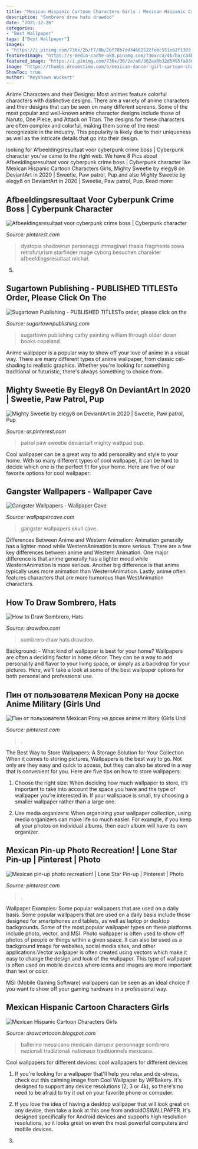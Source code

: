 ```yaml
---
title: "Mexican Hispanic Cartoon Characters Girls : Mexican Hispanic Cartoon Characters Girls"
description: "Sombrero draw hats drawdoo"
date: "2021-12-26"
categories:
- "Best Wallpaper"
tags: ["Best Wallpaper"]
images:
- "https://i.pinimg.com/736x/2b/f7/8b/2bf78b7dd34661522fe6c551e62f1383.jpg"
featuredImage: "https://s-media-cache-ak0.pinimg.com/736x/ca/4b/ba/ca4bba7ec5801fc51fb2758aa11717c4--photo-recreation-pin-up-girls.jpg"
featured_image: "https://i.pinimg.com/736x/36/2e/a6/362ea6b32d5495fa93d3ffd9d7990e57.jpg"
image: "https://thumbs.dreamstime.com/b/mexican-dancer-girl-cartoon-character-woman-dark-hair-national-costume-152694612.jpg"
ShowToc: true
author: "Keyshawn Wuckert"
---
```



Anime Characters and their Designs: Most animes feature colorful characters with distinctive designs.
There are a variety of anime characters and their designs that can be seen on many different screens. Some of the most popular and well-known anime character designs include those of Naruto, One Piece, and Attack on Titan. The designs for these characters are often complex and colorful, making them some of the most recognizable in the industry. This popularity is likely due to their uniqueness as well as the intricate details that go into their design.

	

		
looking for Afbeeldingsresultaat voor cyberpunk crime boss | Cyberpunk character you've came to the right web. We have 8 Pics about Afbeeldingsresultaat voor cyberpunk crime boss | Cyberpunk character like Mexican Hispanic Cartoon Characters Girls, Mighty Sweetie by elegy8 on DeviantArt in 2020 | Sweetie, Paw patrol, Pup and also Mighty Sweetie by elegy8 on DeviantArt in 2020 | Sweetie, Paw patrol, Pup. Read more:
		
    
## Afbeeldingsresultaat Voor Cyberpunk Crime Boss | Cyberpunk Character

<img loading=lazy src="https://i.pinimg.com/736x/36/2e/a6/362ea6b32d5495fa93d3ffd9d7990e57.jpg" onerror="this.onerror=null;this.src='https://tse1.mm.bing.net/th?id=OIP.8jiqJ-anY6V7wEkNY0tJ9wHaKU&amp;pid=15.1';" alt="Afbeeldingsresultaat voor cyberpunk crime boss | Cyberpunk character">

_Source: pinterest.com_

>dystopia shadowrun personaggi immaginari thaala fragments sowa retrofuturism starfinder mage cyborg besuchen charakter afbeeldingsresultaat michał. 

	

5.

    
## Sugartown Publishing - PUBLISHED TITLESTo Order, Please Click On The

<img loading=lazy src="http://sugartownpublishing.com/yahoo_site_admin/assets/images/Cathy_Dana.89183937_std.jpg" onerror="this.onerror=null;this.src='https://tse3.mm.bing.net/th?id=OIP.Ko6pUhj566lV2504nex6ZQAAAA&amp;pid=15.1';" alt="Sugartown Publishing - PUBLISHED TITLESTo order, please click on the">

_Source: sugartownpublishing.com_

>sugartown publishing cathy painting william through older down books copeland. 

	

Anime wallpaper is a popular way to show off your love of anime in a visual way. There are many different types of anime wallpaper, from classic cel-shading to realistic graphics. Whether you're looking for something traditional or futuristic, there's always something to choice from.

    
## Mighty Sweetie By Elegy8 On DeviantArt In 2020 | Sweetie, Paw Patrol, Pup

<img loading=lazy src="https://i.pinimg.com/736x/2b/f7/8b/2bf78b7dd34661522fe6c551e62f1383.jpg" onerror="this.onerror=null;this.src='https://tse2.mm.bing.net/th?id=OIP.Dg7OoCNgTZ8Twq_3AQIJHwHaFj&amp;pid=15.1';" alt="Mighty Sweetie by elegy8 on DeviantArt in 2020 | Sweetie, Paw patrol, Pup">

_Source: ar.pinterest.com_

>patrol paw sweetie deviantart mighty wattpad pup. 

	

Cool wallpaper can be a great way to add personality and style to your home. With so many different types of cool wallpaper, it can be hard to decide which one is the perfect fit for your home. Here are five of our favorite options for cool wallpaper: 

    
## Gangster Wallpapers - Wallpaper Cave

<img loading=lazy src="https://wallpapercave.com/wp/9qOBfLT.jpg" onerror="this.onerror=null;this.src='https://tse1.mm.bing.net/th?id=OIP.Vq_5SwuyjBzGSCZpTmAumQHaFj&amp;pid=15.1';" alt="Gangster Wallpapers - Wallpaper Cave">

_Source: wallpapercave.com_

>gangster wallpapers skull cave. 

	

Differences Between Anime and Western Animation: Animation generally has a lighter mood while WesternAnimation is more serious.
There are a few key differences between anime and Western Animation. One major difference is that anime generally has a lighter mood while WesternAnimation is more serious. Another big difference is that anime typically uses more animation than WesternAnimation. Lastly, anime often features characters that are more humorous than WestAnimation characters.

    
## How To Draw Sombrero, Hats

<img loading=lazy src="http://drawdoo.com/wp-content/uploads/tutorials/Hats/lesson07/step_00.png" onerror="this.onerror=null;this.src='https://tse3.mm.bing.net/th?id=OIP.AnEGhFiVBV6kHULo3-4iNwHaHa&amp;pid=15.1';" alt="How to Draw Sombrero, Hats">

_Source: drawdoo.com_

>sombrero draw hats drawdoo. 

	

Background: - What kind of wallpaper is best for your home?
Wallpapers are often a deciding factor in home décor. They can be a way to add personality and flavor to your living space, or simply as a backdrop for your pictures. Here, we'll take a look at some of the best wallpaper options for both personal and professional use.

    
## Пин от пользователя Mexican Pony на доске Anime Military (Girls Und

<img loading=lazy src="https://i.pinimg.com/736x/f6/45/95/f64595dff6cd45eb1be2057f0c2652d1.jpg" onerror="this.onerror=null;this.src='https://tse1.mm.bing.net/th?id=OIP.lftk9rZx5km03xqm0kJmyQHaKf&amp;pid=15.1';" alt="Пин от пользователя Mexican Pony на доске anime military (Girls Und">

_Source: pinterest.com_

>. 

	

The Best Way to Store Wallpapers: A Storage Solution for Your Collection
When it comes to storing pictures, Wallpapers is the best way to go. Not only are they easy and quick to access, but they can also be stored in a way that is convenient for you. Here are five tips on how to store wallpapers:
1) Choose the right size: When deciding how much wallpaper to store, it’s important to take into account the space you have and the type of wallpaper you’re interested in. If your wallspace is small, try choosing a smaller wallpaper rather than a large one.

2) Use media organizers: When organizing your wallpaper collection, using media organizers can make life so much easier. For example, if you keep all your photos on individual albums, then each album will have its own organizer.

    
## Mexican Pin-up Photo Recreation! | Lone Star Pin-up | Pinterest | Photo

<img loading=lazy src="https://s-media-cache-ak0.pinimg.com/736x/ca/4b/ba/ca4bba7ec5801fc51fb2758aa11717c4--photo-recreation-pin-up-girls.jpg" onerror="this.onerror=null;this.src='https://tse2.mm.bing.net/th?id=OIP.YkGdLP_nLSoeaa7C2iKDBwHaLH&amp;pid=15.1';" alt="Mexican pin-up photo recreation! | Lone Star Pin-up | Pinterest | Photo">

_Source: pinterest.com_

>. 

	

Wallpaper Examples: Some popular wallpapers that are used on a daily basis.
Some popular wallpapers that are used on a daily basis include those designed for smartphones and tablets, as well as laptop or desktop backgrounds. Some of the most popular wallpaper types on these platforms include photo, vector, and MSI. 
Photo wallpaper is often used to show off photos of people or things within a given space. It can also be used as a background image for websites, social media sites, and other applications.Vector wallpaper is often created using vectors which make it easy to change the design and look of the wallpaper. This type of wallpaper is often used on mobile devices where icons and images are more important than text or color. 

MSI (Mobile Gaming Software) wallpapers can be seen as an ideal choice if you want to show off your gaming hardware in a professional way.

    
## Mexican Hispanic Cartoon Characters Girls

<img loading=lazy src="https://thumbs.dreamstime.com/b/mexican-dancer-girl-cartoon-character-woman-dark-hair-national-costume-152694612.jpg" onerror="this.onerror=null;this.src='https://tse3.mm.bing.net/th?id=OIP.W9gWyT94f868OuZui8xc7QHaHa&amp;pid=15.1';" alt="Mexican Hispanic Cartoon Characters Girls">

_Source: drawcartooon.blogspot.com_

>ballerino messicano mexicain danseur personnage sombrero nazionali tradizionali nationaux traditionnels mexicana. 

	

Cool wallpapers for different devices:
cool wallpapers for different devices 

1. If you're looking for a wallpaper that'll help you relax and de-stress, check out this calming image from Cool Wallpaper by WPBakery. It's designed to support any device resolutions (2, 3 or 4k), so there's no need to be afraid to try it out on your favorite phone or computer.

2. If you love the idea of having a desktop wallpaper that will look great on any device, then take a look at this one from androidOSWALLPAPER. It's designed specifically for Android devices and supports high resolution resolutions, so it looks great on even the most powerful computers and mobile devices.

3.

